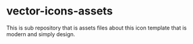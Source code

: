 # vector-icons-assets
This is sub repository that is assets files about this icon template that is modern and simply design.
